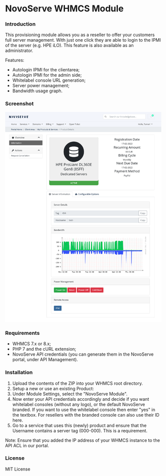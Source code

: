 # NovoServe WHMCS Module

### Introduction

This provisioning module allows you as a reseller to offer your customers full server management.
With just one click they are able to login to the IPMI of the server (e.g. HPE iLO). This feature is also available as an administrator.

Features:
- Autologin IPMI for the clientarea;
- Autologin IPMI for the admin side;
- Whitelabel console URL generation;
- Server power management;
- Bandwidth usage graph.

### Screenshot
[![](screenshot.png)]()

### Requirements
- WHMCS 7.x or 8.x;
- PHP 7 and the cURL extension;
- NovoServe API credentials (you can generate them in the NovoServe portal, under API Management).

### Installation

1. Upload the contents of the ZIP into your WHMCS root directory.
2. Setup a new or use an existing Product:
3. Under Module Settings, select the "NovoServe Module".
4. Now enter your API credentials accordingly and decide if you want whitelabel consoles (without any logo), or the default NovoServe branded. If you want to use the whitelabel console then enter "yes" in the textbox. For resellers with the branded console can also use their ID here.
5. Go to a service that uses this (newly) product and ensure that the Username contains a server tag (000-000). This is a requirement.

Note: Ensure that you added the IP address of your WHMCS instance to the API ACL in our portal.

### License
MIT License
